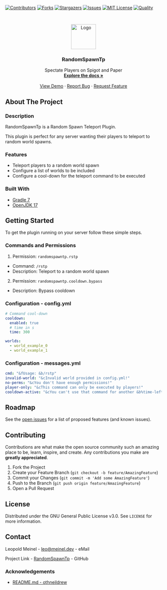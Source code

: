 <!-- PROJECT SHIELDS -->

[![Contributors][contributors-shield]][contributors-url]
[![Forks][forks-shield]][forks-url]
[![Stargazers][stars-shield]][stars-url]
[![Issues][issues-shield]][issues-url]
[![MIT License][license-shield]][license-url]
[![Quality][quality-shield]][quality-url]

<!-- PROJECT LOGO -->
<!--suppress ALL -->
<br />
<p align="center">
  <a href="https://github.com/LeoMeinel/randomspawntp">
    <img src="images/logo.png" alt="Logo" width="80" height="80">
  </a>

<h3 align="center">RandomSpawnTp</h3>

  <p align="center">
    Spectate Players on Spigot and Paper
    <br />
    <a href="https://github.com/LeoMeinel/randomspawntp"><strong>Explore the docs »</strong></a>
    <br />
    <br />
    <a href="https://github.com/LeoMeinel/randomspawntp">View Demo</a>
    ·
    <a href="https://github.com/LeoMeinel/randomspawntp/issues">Report Bug</a>
    ·
    <a href="https://github.com/LeoMeinel/randomspawntp/issues">Request Feature</a>
  </p>

<!-- ABOUT THE PROJECT -->

## About The Project

### Description

RandomSpawnTp is a Random Spawn Teleport Plugin.

This plugin is perfect for any server wanting their players to teleport to random world spawns.

### Features

- Teleport players to a random world spawn
- Configure a list of worlds to be included
- Configure a cool-down for the teleport command to be executed

### Built With

- [Gradle 7](https://docs.gradle.org/7.5.1/release-notes.html)
- [OpenJDK 17](https://openjdk.java.net/projects/jdk/17/)

<!-- GETTING STARTED -->

## Getting Started

To get the plugin running on your server follow these simple steps.

### Commands and Permissions

1. Permission: `randomspawntp.rstp`

- Command: `/rstp`
- Description: Teleport to a random world spawn

2. Permission: `randomspawntp.cooldown.bypass`

- Description: Bypass cooldown

### Configuration - config.yml

```yaml
# Command cool-down
cooldown:
  enabled: true
  # time in s
  time: 300

worlds:
  - world_example_0
  - world_example_1
```

### Configuration - messages.yml

```yaml
cmd: "&fUsage: &b/rstp"
invalid-world: "&cInvalid world provided in config.yml!"
no-perms: "&cYou don't have enough permissions!"
player-only: "&cThis command can only be executed by players!"
cooldown-active: "&cYou can't use that command for another &b%time-left% &cseconds!"
```

<!-- ROADMAP -->

## Roadmap

See the [open issues](https://github.com/LeoMeinel/randomspawntp/issues) for a list of proposed features (and known
issues).

<!-- CONTRIBUTING -->

## Contributing

Contributions are what make the open source community such an amazing place to be, learn, inspire, and create. Any
contributions you make are **greatly appreciated**.

1. Fork the Project
2. Create your Feature Branch (`git checkout -b feature/AmazingFeature`)
3. Commit your Changes (`git commit -m 'Add some AmazingFeature'`)
4. Push to the Branch (`git push origin feature/AmazingFeature`)
5. Open a Pull Request

<!-- LICENSE -->

## License

Distributed under the GNU General Public License v3.0. See `LICENSE` for more information.

<!-- CONTACT -->

## Contact

Leopold Meinel - [leo@meinel.dev](mailto:leo@meinel.dev) - eMail

Project Link - [RandomSpawnTp](https://github.com/LeoMeinel/randomspawntp) - GitHub

<!-- ACKNOWLEDGEMENTS -->

### Acknowledgements

- [README.md - othneildrew](https://github.com/othneildrew/Best-README-Template)

<!-- MARKDOWN LINKS & IMAGES -->

[contributors-shield]: https://img.shields.io/github/contributors-anon/LeoMeinel/randomspawntp?style=for-the-badge
[contributors-url]: https://github.com/LeoMeinel/randomspawntp/graphs/contributors
[forks-shield]: https://img.shields.io/github/forks/LeoMeinel/randomspawntp?label=Forks&style=for-the-badge
[forks-url]: https://github.com/LeoMeinel/randomspawntp/network/members
[stars-shield]: https://img.shields.io/github/stars/LeoMeinel/randomspawntp?style=for-the-badge
[stars-url]: https://github.com/LeoMeinel/randomspawntp/stargazers
[issues-shield]: https://img.shields.io/github/issues/LeoMeinel/randomspawntp?style=for-the-badge
[issues-url]: https://github.com/LeoMeinel/randomspawntp/issues
[license-shield]: https://img.shields.io/github/license/LeoMeinel/randomspawntp?style=for-the-badge
[license-url]: https://github.com/LeoMeinel/randomspawntp/blob/main/LICENSE
[quality-shield]: https://img.shields.io/codefactor/grade/github/LeoMeinel/randomspawntp?style=for-the-badge
[quality-url]: https://www.codefactor.io/repository/github/LeoMeinel/randomspawntp
